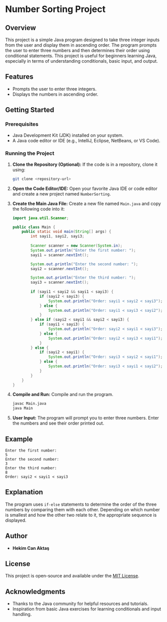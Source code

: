 # Number Sorting Project

## Overview
This project is a simple Java program designed to take three integer inputs from the user and display them in ascending order. The program prompts the user to enter three numbers and then determines their order using conditional statements. This project is useful for beginners learning Java, especially in terms of understanding conditionals, basic input, and output.

## Features
- Prompts the user to enter three integers.
- Displays the numbers in ascending order.

## Getting Started

### Prerequisites
- Java Development Kit (JDK) installed on your system.
- A Java code editor or IDE (e.g., IntelliJ, Eclipse, NetBeans, or VS Code).

### Running the Project
1. **Clone the Repository (Optional):** If the code is in a repository, clone it using:
   ```sh
   git clone <repository-url>
   ```

2. **Open the Code Editor/IDE:** Open your favorite Java IDE or code editor and create a new project named `NumberSorting`.

3. **Create the Main Java File:** Create a new file named `Main.java` and copy the following code into it:
   ```java
   import java.util.Scanner;

   public class Main {
       public static void main(String[] args) {
           int sayi1, sayi2, sayi3;
           
           Scanner scanner = new Scanner(System.in);
           System.out.println("Enter the first number: ");
           sayi1 = scanner.nextInt();

           System.out.println("Enter the second number: ");
           sayi2 = scanner.nextInt();

           System.out.println("Enter the third number: ");
           sayi3 = scanner.nextInt();
           
           if (sayi1 < sayi2 && sayi1 < sayi3) {
               if (sayi2 < sayi3) {
                   System.out.println("Order: sayi1 < sayi2 < sayi3");
               } else {
                   System.out.println("Order: sayi1 < sayi3 < sayi2");
               }
           } else if (sayi2 < sayi1 && sayi2 < sayi3) {
               if (sayi1 < sayi3) {
                   System.out.println("Order: sayi2 < sayi1 < sayi3");
               } else {
                   System.out.println("Order: sayi2 < sayi3 < sayi1");
               }
           } else {
               if (sayi2 < sayi1) {
                   System.out.println("Order: sayi3 < sayi2 < sayi1");
               } else {
                   System.out.println("Order: sayi3 < sayi1 < sayi2");
               }
           }
       }
   }
   ```

4. **Compile and Run:** Compile and run the program.
   ```sh
   javac Main.java
   java Main
   ```

5. **User Input:** The program will prompt you to enter three numbers. Enter the numbers and see their order printed out.

## Example
```
Enter the first number:
5
Enter the second number:
3
Enter the third number:
8
Order: sayi2 < sayi1 < sayi3
```

## Explanation
The program uses `if-else` statements to determine the order of the three numbers by comparing them with each other. Depending on which number is smallest and how the other two relate to it, the appropriate sequence is displayed.

## Author
- **Hekim Can Aktaş**

## License
This project is open-source and available under the [MIT License](LICENSE).

## Acknowledgments
- Thanks to the Java community for helpful resources and tutorials.
- Inspiration from basic Java exercises for learning conditionals and input handling.

